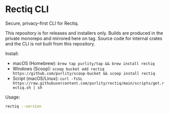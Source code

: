# Rectiq CLI

Secure, privacy-first CLI for Rectiq.

This repository is for releases and installers only. Builds are produced in the private monorepo and mirrored here on tag. Source code for internal crates and the CLI is not built from this repository.

Install:
- macOS (Homebrew): `brew tap purlity/tap && brew install rectiq`
- Windows (Scoop): `scoop bucket add rectiq https://github.com/purlity/scoop-bucket && scoop install rectiq`
- Script (macOS/Linux): `curl -fsSL https://raw.githubusercontent.com/purlity/rectiq/main/scripts/get.rectiq.sh | sh`

Usage:
```bash
rectiq --version
```
